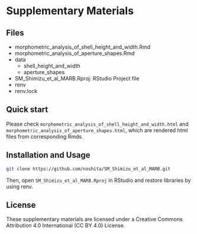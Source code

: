 # Supplementary Materials

## Files
* morphometric_analysis_of_shell_height_and_width.Rmd
* morphometric_analysis_of_aperture_shapes.Rmd
* data
  * shell_height_and_width
  * aperture_shapes
* SM_Shimizu_et_al_MARB.Rproj: RStudio Project file
* renv
* renv.lock

## Quick start
Please check `morphometric_analysis_of_shell_height_and_width.html` and `morphometric_analysis_of_aperture_shapes.html`, which are rendered html files from corresponding Rmds.

## Installation and Usage

```sh
git clone https://github.com/noshita/SM_Shimizu_et_al_MARB.git
```

Then, open `SM_Shimizu_et_al_MARB.Rproj` in RStudio and restore libraries by using renv.

## License
These supplementary materials are licensed under a Creative Commons Attribution 4.0 International (CC BY 4.0) License.
